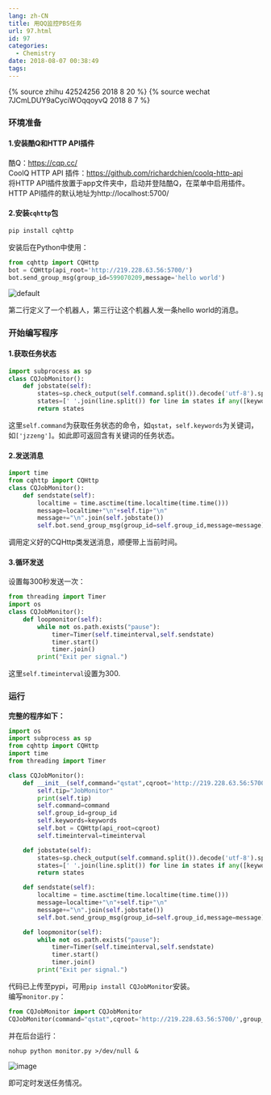 ```yaml
---
lang: zh-CN
title: 用QQ监控PBS任务
url: 97.html
id: 97
categories:
  - Chemistry
date: 2018-08-07 00:38:49
tags:
---
```


{% source zhihu 42524256 2018 8 20 %}
{% source wechat 7JCmLDUY9aCyciWOqqoyvQ 2018 8 7 %}

### 环境准备

#### 1.安装酷Q和HTTP API插件

酷Q：https://cqp.cc/  
CoolQ HTTP API 插件：https://github.com/richardchien/coolq-http-api  
将HTTP API插件放置于app文件夹中，启动并登陆酷Q，在菜单中启用插件。  
HTTP API插件的默认地址为http://localhost:5700/
<!--more-->

#### 2.安装`cqhttp`包

```bash
pip install cqhttp
```
安装后在Python中使用：

```python
from cqhttp import CQHttp
bot = CQHttp(api_root='http://219.228.63.56:5700/')
bot.send_group_msg(group_id=599070209,message='hello world')
```

![default](https://api.njzjz.win/1M7D0SXpR8rpDOMPQs-KvtATEpPPGUhnA)

第二行定义了一个机器人，第三行让这个机器人发一条hello world的消息。  

### 开始编写程序

#### 1.获取任务状态

```python
import subprocess as sp
class CQJobMonitor():
    def jobstate(self):
        states=sp.check_output(self.command.split()).decode('utf-8').split("\n")
        states=[' '.join(line.split()) for line in states if any([keyword in line for keyword in self.keywords])]
        return states
```

这里`self.command`为获取任务状态的命令，如`qstat`，`self.keywords`为关键词，如`['jzzeng']`。如此即可返回含有关键词的任务状态。

#### 2.发送消息

```python
import time
from cqhttp import CQHttp
class CQJobMonitor():
    def sendstate(self):
        localtime = time.asctime(time.localtime(time.time()))
        message=localtime+"\n"+self.tip+"\n"
        message+="\n".join(self.jobstate())
        self.bot.send_group_msg(group_id=self.group_id,message=message)
```

调用定义好的CQHttp类发送消息，顺便带上当前时间。

#### 3.循环发送

设置每300秒发送一次：

```python
from threading import Timer
import os
class CQJobMonitor():
    def loopmonitor(self):
        while not os.path.exists("pause"):
            timer=Timer(self.timeinterval,self.sendstate)
            timer.start()
            timer.join()
        print("Exit per signal.")
```

这里`self.timeinterval`设置为300.

### 运行

**完整的程序如下：**

```python
import os
import subprocess as sp
from cqhttp import CQHttp
import time
from threading import Timer

class CQJobMonitor():
	def __init__(self,command="qstat",cqroot='http://219.228.63.56:5700/',group_id=312676525,keywords=['jzzeng'],timeinterval=300):
		self.tip="JobMonitor"
		print(self.tip)
		self.command=command
		self.group_id=group_id
		self.keywords=keywords
		self.bot = CQHttp(api_root=cqroot)
		self.timeinterval=timeinterval

	def jobstate(self):
		states=sp.check_output(self.command.split()).decode('utf-8').split("\n")
		states=[' '.join(line.split()) for line in states if any([keyword in line for keyword in self.keywords])]
		return states

	def sendstate(self):
		localtime = time.asctime(time.localtime(time.time()))
		message=localtime+"\n"+self.tip+"\n"
		message+="\n".join(self.jobstate())
		self.bot.send_group_msg(group_id=self.group_id,message=message)

	def loopmonitor(self):
		while not os.path.exists("pause"):
			timer=Timer(self.timeinterval,self.sendstate)
			timer.start()
			timer.join()
		print("Exit per signal.")
```

代码已上传至pypi，可用`pip install CQJobMonitor`安装。  
编写`monitor.py`：

```python
from CQJobMonitor import CQJobMonitor
CQJobMonitor(command="qstat",cqroot='http://219.228.63.56:5700/',group_id=312676525,keywords=['jzzeng'],timeinterval=300).loopmonitor()
```

并在后台运行：

```
nohup python monitor.py >/dev/null &
```

![image](https://api.njzjz.win/12KxzikWXWoGD8pkKljRj-sUfACgH6UWZ)

  
即可定时发送任务情况。
